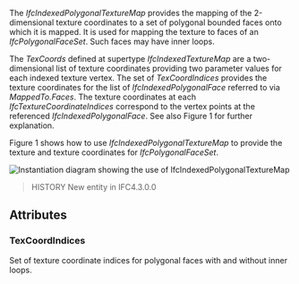 The _IfcIndexedPolygonalTextureMap_ provides the mapping of the 2-dimensional texture coordinates to a set of polygonal bounded faces onto which it is mapped. It is used for mapping the texture to faces of an _IfcPolygonalFaceSet_. Such faces may have inner loops.

<!-- end of short definition -->


The _TexCoords_ defined at supertype _IfcIndexedTextureMap_ are a two-dimensional list of texture coordinates providing two parameter values for each indexed texture vertex. The set of _TexCoordIndices_ provides the texture coordinates for the list of _IfcIndexedPolygonalFace_ referred to via _MappedTo.Faces_. The texture coordinates at each _IfcTextureCoordinateIndices_ correspond to the vertex points at the referenced _IfcIndexedPolygonalFace_. See also Figure 1 for further explanation.

Figure 1 shows how to use _IfcIndexedPolygonalTextureMap_ to provide the texture and texture coordinates for _IfcPolygonalFaceSet_.

![Instantiation diagram showing the use of _IfcIndexedPolygonalTextureMap_](../../../../figures/ifcindexedpolygonaltexturemap_01.png "Figure 1 — Use of _IfcIndexedPolygonalTextureMap_")

> HISTORY New entity in IFC4.3.0.0

## Attributes

### TexCoordIndices
Set of texture coordinate indices for polygonal faces with and without inner loops.